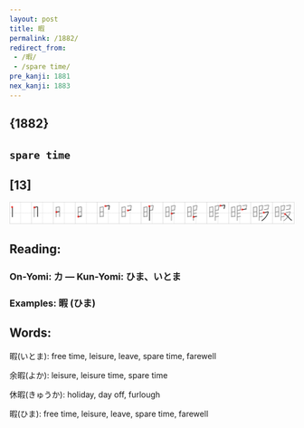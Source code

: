 ```yaml
---
layout: post
title: 暇
permalink: /1882/
redirect_from:
 - /暇/
 - /spare time/
pre_kanji: 1881
nex_kanji: 1883
---
```


## {1882}

## `spare time`

## [13]

<div class="stroke"><img src="../images/E69A87.png" /></div>

## Reading:

### On-Yomi: カ &mdash; Kun-Yomi: ひま、いとま

### Examples: 暇 (ひま)

## Words:

暇(いとま): free time, leisure, leave, spare time, farewell

余暇(よか): leisure, leisure time, spare time

休暇(きゅうか): holiday, day off, furlough

暇(ひま): free time, leisure, leave, spare time, farewell
